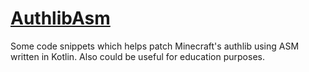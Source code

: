 # <ins>AuthlibAsm</ins>
Some code snippets which helps patch Minecraft's authlib using ASM written in Kotlin. 
Also could be useful for education purposes.
